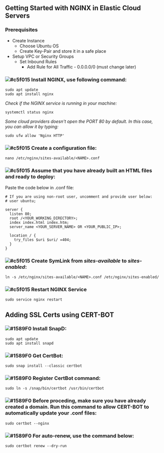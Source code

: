 ## Getting Started with NGINX in Elastic Cloud Servers

### Prerequisites 
- Create Instance
  - Choose Ubuntu OS
  - Create Key-Pair and store it in a safe place
- Setup VPC or Security Groups
  - Set Inbound Rules
    - Add Rule for All Traffic - 0.0.0.0/0 (must change later)

### ![#c5f015](https://placehold.co/15x15/c5f015/c5f015.png) Install NGINX, use following command:
    sudo apt update
    sudo apt install nginx

*Check if the NGINX service is running in your machine:*
    
    systemctl status nginx

*Some cloud providers doesn't open the PORT 80 by default. 
In this case, you can allow it by typing:*

    sudo ufw allow 'Nginx HTTP'

### ![#c5f015](https://placehold.co/15x15/c5f015/c5f015.png)  Create a configuration file:
    nano /etc/nginx/sites-available/<NAME>.conf

### ![#c5f015](https://placehold.co/15x15/c5f015/c5f015.png)  Assume that you have already built an HTML files and ready to deploy:
 Paste the code below in <NAME>.conf file:
 
    # If you are using non-root user, uncomment and provide user below:
    # user ubuntu;
    
    server {
      listen 80;
      root /<YOUR_WORKING_DIRECTORY>;
      index index.html index.htm;
      server_name <YOUR_SERVER_NAME> OR <YOUR_PUBLIC_IP>;
      
      location / {
        try_files $uri $uri/ =404;
      }
    }

### ![#c5f015](https://placehold.co/15x15/c5f015/c5f015.png)  Create SymLink from *sites-available* to *sites-enabled*:
    ln -s /etc/nginx/sites-available/<NAME>.conf /etc/nginx/sites-enabled/

### ![#c5f015](https://placehold.co/15x15/c5f015/c5f015.png)  Restart NGINX Service
    sudo service nginx restart

## Adding SSL Certs using CERT-BOT

### ![#1589F0](https://placehold.co/15x15/1589F0/1589F0.png) Install SnapD:
    sudo apt update
    sudo apt install snapd
    
### ![#1589F0](https://placehold.co/15x15/1589F0/1589F0.png) Get CertBot:
    sudo snap install --classic certbot

### ![#1589F0](https://placehold.co/15x15/1589F0/1589F0.png) Register CertBot command:
    sudo ln -s /snap/bin/certbot /usr/bin/certbot

### ![#1589F0](https://placehold.co/15x15/1589F0/1589F0.png) Before proceding, make sure you have already created a domain. Run this command to allow CERT-BOT to automatically update your .conf files:
    sudo certbot --nginx

### ![#1589F0](https://placehold.co/15x15/1589F0/1589F0.png) For auto-renew, use the command below:
    sudo certbot renew --dry-run
